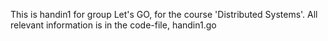 This is handin1 for group Let's GO, for the course 'Distributed Systems'.
All relevant information is in the code-file, handin1.go